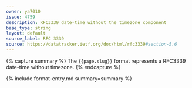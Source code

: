 ```yaml
---
owner: ya7010
issue: 4759
description: RFC3339 date-time without the timezone component
base_type: string
layout: default
source_label: RFC 3339
source: https://datatracker.ietf.org/doc/html/rfc3339#section-5.6
---
```


{% capture summary %}
The `{{page.slug}}` format represents a RFC3339 date-time without timezone.
{% endcapture %}

{% include format-entry.md summary=summary %}

